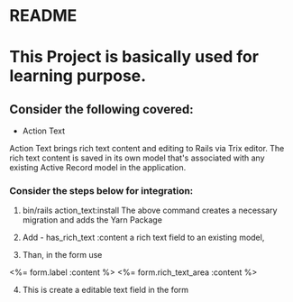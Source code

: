 # README

# This Project is basically used for learning purpose.

## Consider the following covered:

* Action Text

Action Text brings rich text content and editing to Rails via Trix editor.
The rich text content is saved in its own model that's associated with any existing Active Record model in the application.

### Consider the steps below for integration:

1. bin/rails action_text:install
The above command creates a necessary migration and adds the Yarn Package

2. Add - has_rich_text :content
a rich text field to an existing model, 

3. Than, in the form use

<%= form.label :content %>
<%= form.rich_text_area :content %>

4. This is create a editable text field in the form
